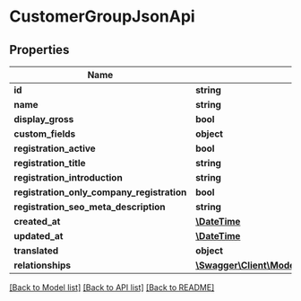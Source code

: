 # CustomerGroupJsonApi

## Properties
Name | Type | Description | Notes
------------ | ------------- | ------------- | -------------
**id** | **string** |  | [optional] 
**name** | **string** |  | 
**display_gross** | **bool** |  | [optional] 
**custom_fields** | **object** |  | [optional] 
**registration_active** | **bool** |  | [optional] 
**registration_title** | **string** |  | [optional] 
**registration_introduction** | **string** |  | [optional] 
**registration_only_company_registration** | **bool** |  | [optional] 
**registration_seo_meta_description** | **string** |  | [optional] 
**created_at** | [**\DateTime**](\DateTime.md) |  | 
**updated_at** | [**\DateTime**](\DateTime.md) |  | [optional] 
**translated** | **object** |  | [optional] 
**relationships** | [**\Swagger\Client\Model\CustomerGroupJsonApiRelationships**](CustomerGroupJsonApiRelationships.md) |  | [optional] 

[[Back to Model list]](../../README.md#documentation-for-models) [[Back to API list]](../../README.md#documentation-for-api-endpoints) [[Back to README]](../../README.md)

